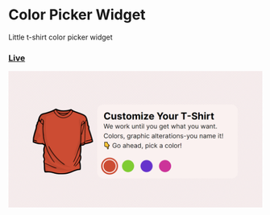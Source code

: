 # Color Picker Widget

Little t-shirt color picker widget

### [Live](https://bilalturkmen.github.io/html-css-js-practice/color-picker/)

![](./screenshot.png)
